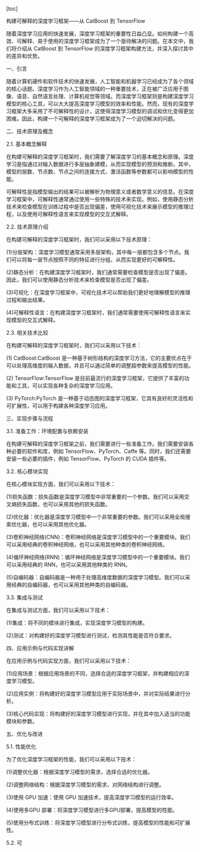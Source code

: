 
[toc]                    
                
                
构建可解释的深度学习框架——从 CatBoost 到 TensorFlow

随着深度学习应用的快速发展，深度学习框架的重要性日益凸显。如何构建一个高效、可解释、易于使用的深度学习框架成为了一个亟待解决的问题。在本文中，我们将介绍从 CatBoost 到 TensorFlow 的深度学习框架构建方法，并深入探讨其中的差异和优势。

一、引言

随着计算机硬件和软件技术的快速发展，人工智能和机器学习已经成为了各个领域的核心话题。深度学习作为人工智能领域的一种重要技术，正在被广泛应用于图像、语音、自然语言处理、计算机视觉等领域。而深度学习框架则是构建深度学习模型的核心工具，可以大大提高深度学习模型的效率和性能。然而，现有的深度学习框架大多采用了不可解释性的设计，这使得深度学习模型的调试和优化变得更加困难。因此，构建一个可解释的深度学习框架成为了一个迫切解决的问题。

二、技术原理及概念

2.1. 基本概念解释

在构建可解释的深度学习框架时，我们需要了解深度学习的基本概念和原理。深度学习是指通过对输入数据进行多层抽象建模，从而实现模型的预测和推断。其中，模型的层数、节点数、节点之间的连接方式、激活函数等参数都可以影响模型的性能。

可解释性是指模型输出的结果可以被解析为物理意义或者数学意义的信息。在深度学习框架中，可解释性通常通过使用一些特殊的技术来实现。例如，使用静态分析技术来检查模型在训练过程中是否出现偏差，使用可视化技术来展示模型的推理过程，以及使用可解释性语言来实现模型的交互式解释。

2.2. 技术原理介绍

在构建可解释的深度学习框架时，我们可以采用以下技术原理：

(1)分层架构：深度学习模型通常采用多层架构，其中每一层都包含多个节点。我们可以将每一层节点按照不同的特征进行分组，从而实现更好的可解释性。

(2)静态分析：在构建深度学习框架时，我们通常需要检查模型是否出现了偏差。因此，我们可以使用静态分析技术来检查模型是否出现了偏差。

(3)可视化：在深度学习框架中，可视化技术可以帮助我们更好地理解模型的推理过程和输出结果。

(4)可解释性语言：在构建深度学习框架时，我们通常需要使用可解释性语言来实现模型的交互式解释。

2.3. 相关技术比较

在构建可解释的深度学习框架时，我们可以采用以下技术：

(1) CatBoost:CatBoost 是一种基于树形结构的深度学习方法，它的主要优点在于可以处理高维度的输入数据，并且可以通过简单的调整超参数来提高模型的性能。

(2) TensorFlow:TensorFlow 是目前最流行的深度学习框架，它提供了丰富的功能和工具，可以实现各种复杂的深度学习应用。

(3) PyTorch:PyTorch 是一种基于动态图的深度学习框架，它具有良好的灵活性和可扩展性，可以用于构建各种深度学习应用。

三、实现步骤与流程

3.1. 准备工作：环境配置与依赖安装

在构建可解释的深度学习框架之前，我们需要进行一些准备工作。我们需要安装各种必要的软件和库，例如 TensorFlow、PyTorch、Caffe 等。同时，我们还需要安装一些必要的插件，例如 TensorFlow、PyTorch 的 CUDA 插件等。

3.2. 核心模块实现

在核心模块实现方面，我们可以采用以下技术：

(1)损失函数：损失函数是深度学习模型中非常重要的一个参数。我们可以采用交叉熵损失函数，也可以采用其他的损失函数。

(2)优化器：优化器是深度学习模型中一个非常重要的参数。我们可以采用全局搜索优化器，也可以采用其他优化器。

(3)卷积神经网络(CNN)：卷积神经网络是深度学习模型中的一个重要模块。我们可以采用经典的卷积神经网络，也可以采用其他种类的卷积神经网络。

(4)循环神经网络(RNN)：循环神经网络是深度学习模型中的一个重要模块。我们可以采用经典的 RNN，也可以采用其他种类的 RNN。

(5)自编码器：自编码器是一种用于处理高维度数据的深度学习模型。我们可以采用经典的自编码器，也可以采用其他种类的自编码器。

3.3. 集成与测试

在集成与测试方面，我们可以采用以下技术：

(1)集成：将不同的模块进行集成，实现深度学习模型的构建。

(2)测试：对构建好的深度学习模型进行测试，检测其性能是否符合要求。

四、应用示例与代码实现讲解

在应用示例与代码实现方面，我们可以采用以下技术：

(1)应用场景：根据应用场景的不同，选择合适的深度学习框架，并构建相应的深度学习模型。

(2)应用实例：将构建好的深度学习模型应用于实际场景中，并对实际结果进行分析。

(3)核心代码实现：将构建好的深度学习模型进行实现，并在其中加入适当的功能模块和参数。

五、优化与改进

5.1. 性能优化

为了优化深度学习框架的性能，我们可以采用以下技术：

(1)调整优化器：根据深度学习模型的需求，选择合适的优化器。

(2)调整网络结构：根据深度学习模型的需求，对网络结构进行调整。

(3)使用 GPU 加速：使用 GPU 加速技术，提高深度学习模型的运行效率。

(4)使用多GPU 部署：将深度学习模型进行多GPU部署，提高模型的性能。

(5)使用分布式训练：将深度学习模型进行分布式训练，提高模型的性能和可扩展性。

5.2. 可

